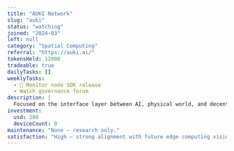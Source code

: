 ```yaml
---
title: "AUKI Network"
slug: "auki"
status: "watching"
joined: "2024-03"
left: null
category: "Spatial Computing"
referral: "https://auki.ai/"
tokensHeld: 12000
tradeable: true
dailyTasks: []
weeklyTasks:
  - 🧪 Monitor node SDK release
  - Watch governance forum
description: |
  Focused on the interface layer between AI, physical world, and decentralized spatial hardware.
investment:
  usd: 280
  deviceCount: 0
maintenance: "None — research only."
satisfaction: "High — strong alignment with future edge computing vision."
---
```


